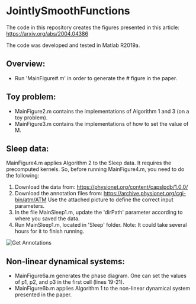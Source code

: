 # JointlySmoothFunctions

The code in this repository creates the figures presented in this article:
https://arxiv.org/abs/2004.04386

The code was developed and tested in Matlab R2019a.
## Overview:
* Run 'MainFigure#.m' in order to generate the # figure in the paper.

## Toy problem:
* MainFigure2.m contains the implementations of Algorithm 1 and 3 (on a toy problem).
* MainFigure3.m contains the implementations of how to set the value of M.

## Sleep data:
MainFigure4.m applies Algorithm 2 to the Sleep data. It requires the precomputed kernels.
So, before running MainFigure4.m, you need to do the following:
1. Download the data from: https://physionet.org/content/capslpdb/1.0.0/
2. Download the annotation files from: https://archive.physionet.org/cgi-bin/atm/ATM
   Use the attached picture to define the correct input parameters.
3. In the file MainSleep1.m, update the 'dirPath' parameter according to where you saved the data.
4. Run MainSleep1.m, located in 'Sleep' folder. Note: It could take several hours for it to finish running.

![Get Annotations](https://user-images.githubusercontent.com/74972592/100358313-b16f6b80-2ffe-11eb-9775-05d97408aedc.PNG)

## Non-linear dynamical systems:
* MainFigure6a.m generates the phase diagram.
  One can set the values of p1, p2, and p3 in the first cell (lines 19-21).
* MainFigure6b.m applies Algorithm 1 to the non-linear dynamical system presented in the paper.
